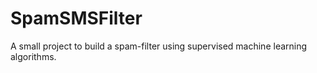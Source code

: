 # SpamSMSFilter
A small project to build a spam-filter using supervised machine learning algorithms.
